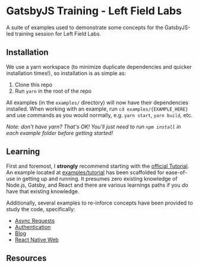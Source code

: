 # GatsbyJS Training - Left Field Labs

A suite of examples used to demonstrate some concepts for the GatsbyJS-led training session for Left Field Labs.

## Installation

We use a yarn workspace (to minimize duplicate dependencies and quicker installation times!), so installation is as simple as:

1. Clone this repo
2. Run `yarn` in the root of the repo

All examples (in the `examples/` directory) will now have their dependencies installed. When working with an example, run `cd examples/{EXAMPLE_HERE}` and use commands as you would normally, e.g. `yarn start`, `yarn build`, etc.

_Note: don't have yarn? That's OK! You'll just need to run `npm install` in each example folder before getting started!_

## Learning

First and foremost, I **strongly** recommend starting with the [official Tutorial](https://www.gatsbyjs.org/tutorial/). An example located at [examples/tutorial](./examples/tutorial) has been scaffolded for ease-of-use in getting up and running. It presumes zero existing knowledge of Node.js, Gatsby, and React and there are various learnings paths if you _do_ have that existing knowledge.

Additionally, several examples to re-inforce concepts have been provided to study the code, specifically:

- [Async Requests](./examples/async-requests)
- [Authentication](./examples/authentication)
- [Blog](./examples/blog)
- [React Native Web](./examples/react-native-web)

## Resources
